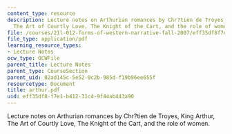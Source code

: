 ```yaml
---
content_type: resource
description: Lecture notes on Arthurian romances by Chr?tien de Troyes, King Arthur,
  The Art of Courtly Love, The Knight of the Cart, and the role of women.
file: /courses/21l-012-forms-of-western-narrative-fall-2007/eff35df8f7e1b41231c49f44ab443a90_arthur.pdf
file_type: application/pdf
learning_resource_types:
- Lecture Notes
ocw_type: OCWFile
parent_title: Lecture Notes
parent_type: CourseSection
parent_uid: 02ad145c-5e52-0c2b-985d-f19b96ee655f
resourcetype: Document
title: arthur.pdf
uid: eff35df8-f7e1-b412-31c4-9f44ab443a90
---
```

Lecture notes on Arthurian romances by Chr?tien de Troyes, King Arthur, The Art of Courtly Love, The Knight of the Cart, and the role of women.


